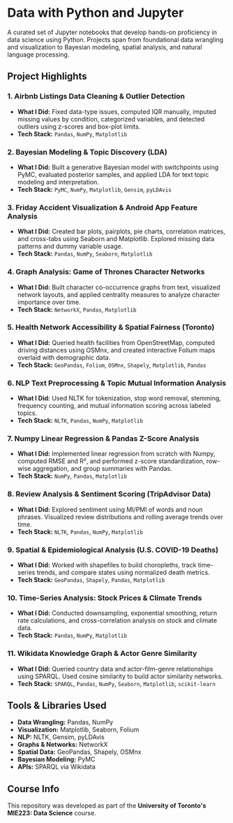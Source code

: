 # Data with Python and Jupyter

A curated set of Jupyter notebooks that develop hands-on proficiency in data science using Python. Projects span from foundational data wrangling and visualization to Bayesian modeling, spatial analysis, and natural language processing.

## Project Highlights

### 1. **Airbnb Listings Data Cleaning & Outlier Detection**
- **What I Did:** Fixed data-type issues, computed IQR manually, imputed missing values by condition, categorized variables, and detected outliers using z-scores and box-plot limits.
- **Tech Stack:** `Pandas`, `NumPy`, `Matplotlib`

### 2. **Bayesian Modeling & Topic Discovery (LDA)**
- **What I Did:** Built a generative Bayesian model with switchpoints using PyMC, evaluated posterior samples, and applied LDA for text topic modeling and interpretation.
- **Tech Stack:** `PyMC`, `NumPy`, `Matplotlib`, `Gensim`, `pyLDAvis`

### 3. **Friday Accident Visualization & Android App Feature Analysis**
- **What I Did:** Created bar plots, pairplots, pie charts, correlation matrices, and cross-tabs using Seaborn and Matplotlib. Explored missing data patterns and dummy variable usage.
- **Tech Stack:** `Pandas`, `NumPy`, `Seaborn`, `Matplotlib`

### 4. **Graph Analysis: Game of Thrones Character Networks**
- **What I Did:** Built character co-occurrence graphs from text, visualized network layouts, and applied centrality measures to analyze character importance over time.
- **Tech Stack:** `NetworkX`, `Pandas`, `Matplotlib`

### 5. **Health Network Accessibility & Spatial Fairness (Toronto)**
- **What I Did:** Queried health facilities from OpenStreetMap, computed driving distances using OSMnx, and created interactive Folium maps overlaid with demographic data.
- **Tech Stack:** `GeoPandas`, `Folium`, `OSMnx`, `Shapely`, `Matplotlib`, `Pandas`

### 6. **NLP Text Preprocessing & Topic Mutual Information Analysis**
- **What I Did:** Used NLTK for tokenization, stop word removal, stemming, frequency counting, and mutual information scoring across labeled topics.
- **Tech Stack:** `NLTK`, `Pandas`, `NumPy`, `Matplotlib`

### 7. **Numpy Linear Regression & Pandas Z-Score Analysis**
- **What I Did:** Implemented linear regression from scratch with Numpy, computed RMSE and R², and performed z-score standardization, row-wise aggregation, and group summaries with Pandas.
- **Tech Stack:** `NumPy`, `Pandas`, `Matplotlib`

### 8. **Review Analysis & Sentiment Scoring (TripAdvisor Data)**
- **What I Did:** Explored sentiment using MI/PMI of words and noun phrases. Visualized review distributions and rolling average trends over time.
- **Tech Stack:** `NLTK`, `Pandas`, `NumPy`, `Matplotlib`

### 9. **Spatial & Epidemiological Analysis (U.S. COVID-19 Deaths)**
- **What I Did:** Worked with shapefiles to build choropleths, track time-series trends, and compare states using normalized death metrics.
- **Tech Stack:** `GeoPandas`, `Shapely`, `Pandas`, `Matplotlib`

### 10. **Time-Series Analysis: Stock Prices & Climate Trends**
- **What I Did:** Conducted downsampling, exponential smoothing, return rate calculations, and cross-correlation analysis on stock and climate data.
- **Tech Stack:** `Pandas`, `NumPy`, `Matplotlib`

### 11. **Wikidata Knowledge Graph & Actor Genre Similarity**
- **What I Did:** Queried country data and actor-film-genre relationships using SPARQL. Used cosine similarity to build actor similarity networks.
- **Tech Stack:** `SPARQL`, `Pandas`, `NumPy`, `Seaborn`, `Matplotlib`, `scikit-learn`

## Tools & Libraries Used
- **Data Wrangling:** Pandas, NumPy  
- **Visualization:** Matplotlib, Seaborn, Folium  
- **NLP:** NLTK, Gensim, pyLDAvis  
- **Graphs & Networks:** NetworkX  
- **Spatial Data:** GeoPandas, Shapely, OSMnx  
- **Bayesian Modeling:** PyMC  
- **APIs:** SPARQL via Wikidata

## Course Info
This repository was developed as part of the **University of Toronto's MIE223: Data Science** course.